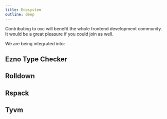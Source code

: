 ```yaml
---
title: Ecosystem
outline: deep
---
```


Contributing to oxc will benefit the whole frontend development community.
It would be a great pleasure if you could join as well.

We are being integrated into:

## Ezno Type Checker

## Rolldown

## Rspack

## Tyvm

